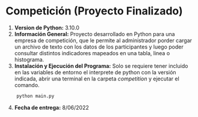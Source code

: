 # Competición (Proyecto Finalizado)

1. **Version de Python:** 3.10.0
2. **Información General:** Proyecto desarrollado en Python para una empresa de competición, que le permite al administrador porder cargar un archivo de texto con los datos de los participantes y luego poder consultar distintos indicadores mapeados en una tabla, linea o histograma.
3. **Instalación y Ejecución del Programa:** Solo se requiere tener incluido en las variables de entorno el interprete de python con la versión indicada, abrir una terminal en la carpeta *competition* y ejecutar el comando.
``` bat
    python main.py
```
4. **Fecha de entrega:** 8/06/2022
